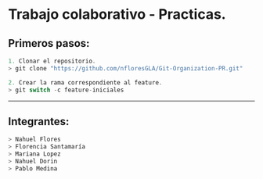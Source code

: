 # Trabajo colaborativo - Practicas.

## Primeros pasos:
```js
1. Clonar el repositorio.
> git clone "https://github.com/nfloresGLA/Git-Organization-PR.git"

2. Crear la rama correspondiente al feature.
> git switch -c feature-iniciales
```

---

## Integrantes:

``` ts
> Nahuel Flores
> Florencia Santamaría
> Mariana Lopez
> Nahuel Dorin
> Pablo Medina
```